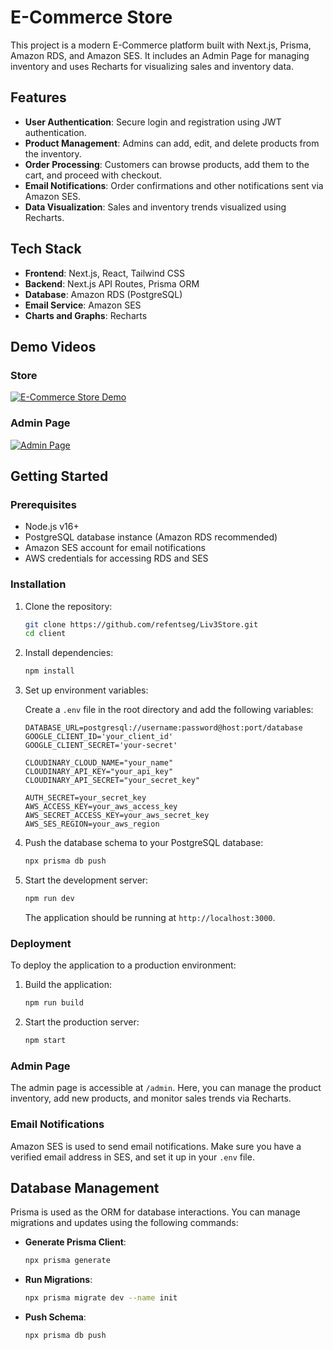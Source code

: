 
# E-Commerce Store

This project is a modern E-Commerce platform built with Next.js, Prisma, Amazon RDS, and Amazon SES. It includes an Admin Page for managing inventory and uses Recharts for visualizing sales and inventory data.

## Features

- **User Authentication**: Secure login and registration using JWT authentication.
- **Product Management**: Admins can add, edit, and delete products from the inventory.
- **Order Processing**: Customers can browse products, add them to the cart, and proceed with checkout.
- **Email Notifications**: Order confirmations and other notifications sent via Amazon SES.
- **Data Visualization**: Sales and inventory trends visualized using Recharts.

## Tech Stack

- **Frontend**: Next.js, React, Tailwind CSS
- **Backend**: Next.js API Routes, Prisma ORM
- **Database**: Amazon RDS (PostgreSQL)
- **Email Service**: Amazon SES
- **Charts and Graphs**: Recharts

## Demo Videos

### Store 
[![E-Commerce Store Demo](![image](https://github.com/user-attachments/assets/bd774882-8733-44d8-ba6f-3073e203d5e6))](https://youtu.be/gV97dNs4D50)

### Admin Page

[![Admin Page](![image](https://github.com/user-attachments/assets/ee5693b1-eb43-413d-baa9-43397ca2aa6b))](https://youtu.be/FvMgiYEcRMI)

## Getting Started

### Prerequisites

- Node.js v16+
- PostgreSQL database instance (Amazon RDS recommended)
- Amazon SES account for email notifications
- AWS credentials for accessing RDS and SES

### Installation

1. Clone the repository:

   ```bash
   git clone https://github.com/refentseg/Liv3Store.git
   cd client
   ```

2. Install dependencies:

   ```bash
   npm install
   ```

3. Set up environment variables:

   Create a `.env` file in the root directory and add the following variables:

   ```plaintext
   DATABASE_URL=postgresql://username:password@host:port/database
   GOOGLE_CLIENT_ID='your_client_id'
   GOOGLE_CLIENT_SECRET='your-secret'

   CLOUDINARY_CLOUD_NAME="your_name"
   CLOUDINARY_API_KEY="your_api_key"
   CLOUDINARY_API_SECRET="your_secret_key"

   AUTH_SECRET=your_secret_key
   AWS_ACCESS_KEY=your_aws_access_key
   AWS_SECRET_ACCESS_KEY=your_aws_secret_key
   AWS_SES_REGION=your_aws_region

   ```

4. Push the database schema to your PostgreSQL database:

   ```bash
   npx prisma db push
   ```

5. Start the development server:

   ```bash
   npm run dev
   ```

   The application should be running at `http://localhost:3000`.

### Deployment

To deploy the application to a production environment:

1. Build the application:

   ```bash
   npm run build
   ```

2. Start the production server:

   ```bash
   npm start
   ```

### Admin Page

The admin page is accessible at `/admin`. Here, you can manage the product inventory, add new products, and monitor sales trends via Recharts.

### Email Notifications

Amazon SES is used to send email notifications. Make sure you have a verified email address in SES, and set it up in your `.env` file.

## Database Management

Prisma is used as the ORM for database interactions. You can manage migrations and updates using the following commands:

- **Generate Prisma Client**:

  ```bash
  npx prisma generate
  ```

- **Run Migrations**:

  ```bash
  npx prisma migrate dev --name init
  ```

- **Push Schema**:

  ```bash
  npx prisma db push
  ```
